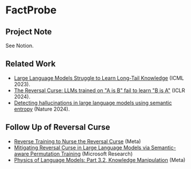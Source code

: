 # FactProbe

## Project Note

See Notion.

## Related Work

- [Large Language Models Struggle to Learn Long-Tail Knowledge](https://arxiv.org/abs/2211.08411) (ICML 2023).
- [The Reversal Curse: LLMs trained on "A is B" fail to learn "B is A"](https://arxiv.org/abs/2309.12288) (ICLR 2024).
- [Detecting hallucinations in large language models using semantic entropy](https://www.nature.com/articles/s41586-024-07421-0.pdf) (Nature 2024).

## Follow Up of Reversal Curse

- [Reverse Training to Nurse the Reversal Curse](https://arxiv.org/pdf/2403.13799) (Meta)
- [Mitigating Reversal Curse in Large Language Models via Semantic-aware Permutation Training](https://arxiv.org/pdf/2403.00758) (Microsoft Research)
- [Physics of Language Models: Part 3.2, Knowledge Manipulation](https://arxiv.org/pdf/2309.14402) (Meta)

